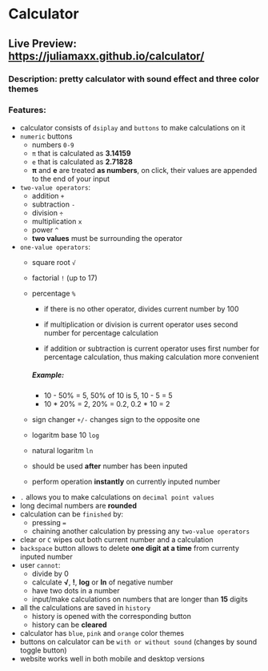 # Calculator
## Live Preview: https://juliamaxx.github.io/calculator/
### Description: pretty calculator with sound effect and three color themes
### Features: 
- calculator consists of `dsiplay` and `buttons` to make calculations on it
- `numeric` buttons
  - numbers `0-9`
  - `π` that is calculated as **3.14159**
  - `e` that is calculated as **2.71828**
  - **π** and **e** are treated **as numbers**, on click, their values are appended to the end of your input
- `two-value operators`:
  - addition `+`
  - subtraction `-`
  - division `÷`
  - multiplication `x`
  - power `^`
  - **two values** must be surrounding the operator
- `one-value operators`:
  - square root `√`
  - factorial `!` (up to 17)
  - percentage `%`
    -  if there is no other operator, divides current number by 100
      
    - if multiplication or division is current operator uses second number
    for percentage calculation
    
    - if addition or subtraction is current operator uses first number
    for percentage calculation, thus making calculation more convenient
    
    ##### Example:
    - 10 - 50% = 5, 50% of 10 is 5, 10 - 5 = 5
    - 10 * 20% = 2, 20% = 0.2, 0.2 * 10 = 2
  - sign changer `+/-` changes sign to the opposite one
  - logaritm base 10 `log`
  - natural logaritm `ln`
  - should be used **after** number has been inputed
  - perform operation **instantly** on currently inputed number
- `.` allows you to make calculations on `decimal point values`
- long decimal numbers are **rounded**
- calculation can be `finished` by:
  - pressing `=`
  - chaining another calculation by pressing any `two-value operators`
- clear or `C` wipes out both current number and a calculation
- `backspace` button allows to delete **one digit at a time** from currenty inputed number
- user `cannot`:
    - divide by 0
    - calculate **√**, **!**, **log** or **ln** of negative number
    - have two dots in a number
    - input/make calculations on numbers that are longer than **15** digits
- all the calculations are saved in `history`
    - history is opened with the corresponding button
    - history can be **cleared**
- calculator has `blue`, `pink` and `orange` color themes
- buttons on calculator can be `with or without sound` (changes by sound toggle button)
- website works well in both mobile and desktop versions
